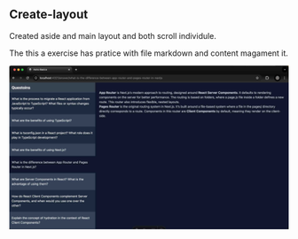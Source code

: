 ## Create-layout
Created aside and main layout and both scroll individule. 

The this a exercise has pratice with file markdown and content magament it.

![layout](./src/assets/layout.jpg)
